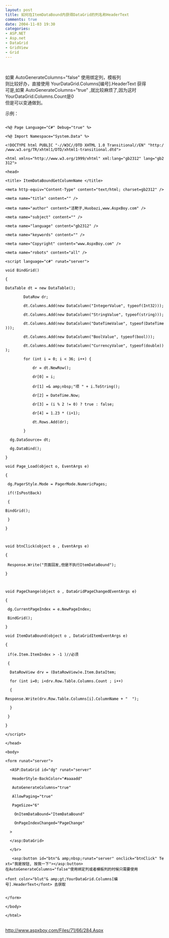 ---layout: posttitle: 如何在ItemDataBound内获得DataGrid的列名称HeaderTextcomments: truedate: 2004-11-03 19:30categories:- ASP.NET- Asp.net- DataGrid- GridView- Grid---<p> </p><p>如果 AutoGenerateColumns="false" 使用绑定列，模板列<br />则比较好办，直接使用 YourDataGrid.Columns[编号].HeaderText 获得<br />可是,如果 AutoGenerateColumns="true" ,就比较麻烦了,因为这时YourDataGrid.Columns.Count是0<br />但是可以变通做到。</p><p>示例：</p><p><!--more--></p><code><span style="color: #000000">&lt;%@ Page Language="C#" Debug="true" %&gt;<br />&lt;%@ Import Namespace="System.Data" %&gt;<br />&lt;!DOCTYPE html PUBLIC "-//W3C//DTD XHTML 1.0 Transitional//EN" "http://www.w3.org/TR/xhtml1/DTD/xhtml1-transitional.dtd"&gt;<br />&lt;html xmlns="http://www.w3.org/1999/xhtml" xml:lang="gb2312" lang="gb2312"&gt;<br />&lt;head&gt;<br />&lt;title&gt; ItemDataBoundGetColumnName &lt;/title&gt;<br />&lt;meta http-equiv="Content-Type" content="text/html; charset=gb2312" /&gt;<br />&lt;meta name="title" content="" /&gt;<br />&lt;meta name="author" content="活靶子,Huobazi,www.AspxBoy.com" /&gt;<br />&lt;meta name="subject" content="" /&gt;<br />&lt;meta name="language" content="gb2312" /&gt;<br />&lt;meta name="keywords" content="" /&gt;<br />&lt;meta name="Copyright" content="www.AspxBoy.com" /&gt;<br />&lt;meta name="robots" content="all" /&gt;<br /><br />&lt;script language="c#" runat="server"&gt;<br />void BindGrid()<br />{<br />DataTable dt = new DataTable();<br />        DataRow dr;<br />        dt.Columns.Add(new DataColumn("IntegerValue", typeof(Int32)));<br />        dt.Columns.Add(new DataColumn("StringValue", typeof(string)));<br />        dt.Columns.Add(new DataColumn("DateTimeValue", typeof(DateTime)));<br />        dt.Columns.Add(new DataColumn("BoolValue", typeof(bool)));<br />        dt.Columns.Add(new DataColumn("CurrencyValue", typeof(double)));<br />        for (int i = 0; i &lt; 36; i++) {<br />            dr = dt.NewRow();<br />            dr[0] = i;<br />            dr[1] =&amp; amp;nbsp;"项 " + i.ToString();<br />            dr[2] = DateTime.Now;<br />            dr[3] = (i % 2 != 0) ? true : false;<br />            dr[4] = 1.23 * (i+1);<br />            dt.Rows.Add(dr);<br />        }<br />  dg.DataSource= dt;<br />  dg.DataBind();<br />}<br />void Page_Load(object o, EventArgs e)<br />{<br /> dg.PagerStyle.Mode = PagerMode.NumericPages;<br /> if(!IsPostBack)<br /> {<br />BindGrid();<br /> }<br />}<br /> <br />void btnClick(object o , EventArgs e)<br />{<br /> Response.Write("页面回发,但是不执行ItemDataBound");<br />}<br /> <br />void PageChange(object o , DataGridPageChangedEventArgs e)<br />{<br /> dg.CurrentPageIndex = e.NewPageIndex;<br /> BindGrid();<br />}<br />void ItemDataBound(object o , DataGridItemEventArgs e)<br />{<br /> if(e.Item.ItemIndex &gt; -1 )//必须<br /> {<br />  DataRowView drv = (DataRowView)e.Item.DataItem;<br />  for (int i=0; i&lt;drv.Row.Table.Columns.Count ; i++)<br />  {  <br />Response.Write(drv.Row.Table.Columns[i].ColumnName + "  ");<br />  }<br /> }<br />}<br />&lt;/script&gt;<br /><br />&lt;/head&gt;<br />&lt;body&gt;<br />&lt;form runat="server"&gt;<br />  &lt;ASP:DataGrid id="dg" runat="server"       <br />   HeaderStyle-BackColor="#aaaadd"<br />   AutoGenerateColumns="true"<br />   AllowPaging="true"<br />   PageSize="6"<br />    OnItemDataBound="ItemDataBound"<br />    OnPageIndexChanged="PageChange"<br />  &gt;<br />  &lt;/asp:DataGrid&gt;<br />  &lt;/br&gt;<br />   &lt;asp:button id="btn"&amp; amp;nbsp;runat="server" onclick="btnClick" Text="我是按钮, 按我一下"&gt;&lt;/asp:button&gt;<br />在AutoGenerateColumns="false"使用绑定列或者模板列的时候只需要使用 <br /><br />&lt;font color="blut"&amp; amp;gt;YourDataGrid.Columns[编号].HeaderText&lt;/font&gt; 去获取<br />  <br />&lt;/form&gt;<br />&lt;/body&gt;<br />&lt;/html&gt;</span></code><p> <br /><a href="http://www.aspxboy.com/Files/71/66/284.Aspx" target="_blank">http://www.aspxboy.com/Files/71/66/284.Aspx</a></p><p> </p>				